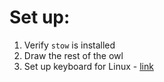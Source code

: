 # Set up:

1. Verify `stow` is installed
2. Draw the rest of the owl
3. Set up keyboard for Linux - [link](https://wiki.archlinux.org/title/Xorg/Keyboard_configuration)
